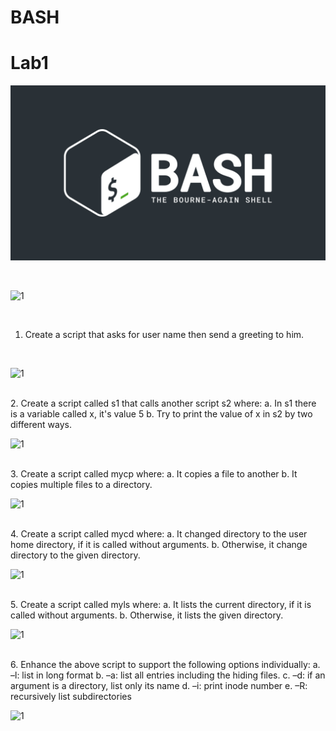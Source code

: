 # BASH 
# Lab1
![1](https://github.com/NooranTarek/Bash/blob/main/lab1/full_colored_light.jpg?raw=true)

<html></br></html>

![1]()

<html></br></html>

1. Create a script that asks for user name then send a greeting to him.
<html></br></html>

![1]()

<html></br></html>
2. Create a script called s1 that calls another script s2 where:
a. In s1 there is a variable called x, it's value 5
b. Try to print the value of x in s2 by two different ways.
<html></br></html>

![1]()

<html></br></html>
3. Create a script called mycp where:
a. It copies a file to another
b. It copies multiple files to a directory.
<html></br></html>

![1]()

<html></br></html>
4. Create a script called mycd where:
a. It changed directory to the user home directory, if it is called without arguments.
b. Otherwise, it change directory to the given directory.
<html></br></html>

![1]()

<html></br></html>
5. Create a script called myls where:
a. It lists the current directory, if it is called without arguments.
b. Otherwise, it lists the given directory.
<html></br></html>

![1]()

<html></br></html>
6. Enhance the above script to support the following options individually:
a. –l: list in long format
b. –a: list all entries including the hiding files.
c. –d: if an argument is a directory, list only its name
d. –i: print inode number
e. –R: recursively list subdirectories
<html></br></html>

![1]()

<html></br></html>

